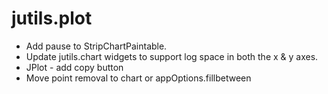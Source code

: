 # jutils.plot

- Add pause to StripChartPaintable.
- Update jutils.chart widgets to support log space in both the x & y axes.
- JPlot - add copy button
- Move point removal to chart or appOptions.fillbetween